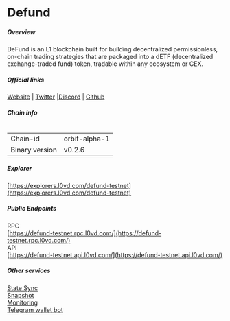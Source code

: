 # Defund


##### Overview
DeFund is an L1 blockchain built for building decentralized permissionless, on-chain trading strategies that are packaged into a dETF (decentralized exchange-traded fund) token, tradable within any ecosystem or CEX.

##### Official links
[Website](https://www.defund.app/) | [Twitter](https://twitter.com/defund_finance) |[Discord](https://discord.gg/bzVhJPJBp8) | [Github](https://github.com/defund-labs/)

##### Chain info
#
|  |  |
| ------ | ------ |
| Chain-id | orbit-alpha-1 |
| Binary version | v0.2.6 |

##### Explorer
[https://explorers.l0vd.com/defund-testnet](https://explorers.l0vd.com/defund-testnet)

##### Public Endpoints
RPC <br />
[https://defund-testnet.rpc.l0vd.com/](https://defund-testnet.rpc.l0vd.com/) <br />
API <br />
[https://defund-testnet.api.l0vd.com/](https://defund-testnet.api.l0vd.com/) <br />


##### Other services
[State Sync]() <br />
[Snapshot]() <br />
[Monitoring]() <br />
[Telegram wallet bot]() <br />


